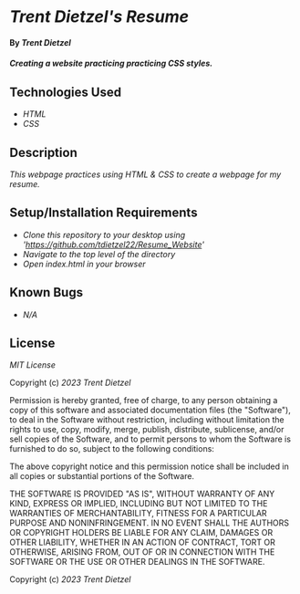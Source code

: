 # _Trent Dietzel's Resume_

#### By _**Trent Dietzel**_

#### _Creating a website practicing practicing CSS styles._

## Technologies Used

* _HTML_
* _CSS_

## Description

_This webpage practices using HTML & CSS to create a webpage for my resume._

## Setup/Installation Requirements

* _Clone this repository to your desktop using 'https://github.com/tdietzel22/Resume_Website'_
* _Navigate to the top level of the directory_
* _Open index.html in your browser_

## Known Bugs

* _N/A_

## License

_MIT License_

Copyright (c) _2023 Trent Dietzel_

Permission is hereby granted, free of charge, to any person obtaining a copy of this software and associated documentation files (the "Software"), to deal in the Software without restriction, including without limitation the rights to use, copy, modify, merge, publish, distribute, sublicense, and/or sell copies of the Software, and to permit persons to whom the Software is furnished to do so, subject to the following conditions:

The above copyright notice and this permission notice shall be included in all copies or substantial portions of the Software.

THE SOFTWARE IS PROVIDED "AS IS", WITHOUT WARRANTY OF ANY KIND, EXPRESS OR IMPLIED, INCLUDING BUT NOT LIMITED TO THE WARRANTIES OF MERCHANTABILITY, FITNESS FOR A PARTICULAR PURPOSE AND NONINFRINGEMENT. IN NO EVENT SHALL THE AUTHORS OR COPYRIGHT HOLDERS BE LIABLE FOR ANY CLAIM, DAMAGES OR OTHER LIABILITY, WHETHER IN AN ACTION OF CONTRACT, TORT OR OTHERWISE, ARISING FROM, OUT OF OR IN CONNECTION WITH THE SOFTWARE OR THE USE OR OTHER DEALINGS IN THE SOFTWARE.

Copyright (c) _2023 Trent Dietzel_